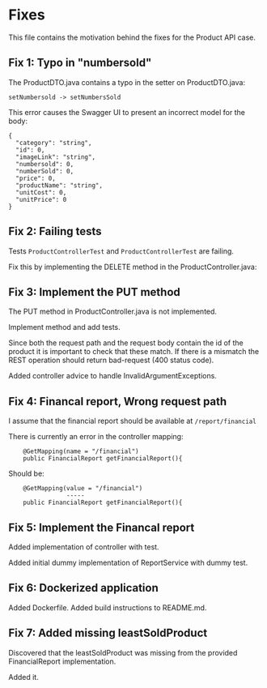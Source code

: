 # Fixes

This file contains the motivation behind the fixes for the Product API case.

## Fix 1: Typo in "numbersold" 

The ProductDTO.java contains a typo in the setter on ProductDTO.java:

```
setNumbersold -> setNumbersSold
```

This error causes the Swagger UI to present an incorrect model for the body:

```
{
  "category": "string",
  "id": 0,
  "imageLink": "string",
  "numbersold": 0,
  "numberSold": 0,
  "price": 0,
  "productName": "string",
  "unitCost": 0,
  "unitPrice": 0
}
```
## Fix 2: Failing tests

Tests `ProductControllerTest` and `ProductControllerTest` are failing. 

Fix this by implementing the DELETE method in the ProductController.java:

## Fix 3: Implement the PUT method

The PUT method in ProductController.java is not implemented.

Implement method and add tests.

Since both the request path and the request body contain the id of the product
it is important to check that these match. If there is a mismatch the REST operation
should return bad-request (400 status code).

Added controller advice to handle InvalidArgumentExceptions.

## Fix 4: Financal report, Wrong request path

I assume that the financial report should be available at `/report/financial`

There is currently an error in the controller mapping:

```
    @GetMapping(name = "/financial")
    public FinancialReport getFinancialReport(){
```

Should be:

```
    @GetMapping(value = "/financial")
                ----- 
    public FinancialReport getFinancialReport(){
```

## Fix 5: Implement the Financal report

Added implementation of controller with test.

Added initial dummy implementation of ReportService with dummy test.

## Fix 6: Dockerized application

Added Dockerfile. Added build instructions to README.md. 

## Fix 7: Added missing leastSoldProduct

Discovered that the leastSoldProduct was missing from the provided FinancialReport implementation.

Added it.


